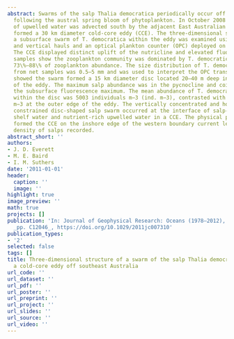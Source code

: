 ```yaml
---
abstract: Swarms of the salp Thalia democratica periodically occur off southeast Australia
  following the austral spring bloom of phytoplankton. In October 2008 a filament
  of upwelled water was advected south by the adjacent East Australian Current and
  formed a 30 km diameter cold-core eddy (CCE). The three-dimensional structure of
  a subsurface swarm of T. democratica within the eddy was examined using both oblique
  and vertical hauls and an optical plankton counter (OPC) deployed on a towed body.
  The CCE displayed distinct uplift of the nutricline and elevated fluorescence. Net
  samples show the zooplankton community was dominated by T. democratica, comprising
  73\%–88\% of zooplankton abundance. The size distribution of T. democratica measured
  from net samples was 0.5–5 mm and was used to interpret the OPC transects, which
  showed the swarm formed a 15 km diameter disc located 20–40 m deep in the center
  of the eddy. The maximum salp abundance was in the pycnocline and coincided with
  the subsurface fluorescence maximum. The mean abundance of T. democratica size particles
  within the disc was 5003 individuals m−3 (ind. m−3), contrasted with only 604 ind.
  m−3 at the outer edge of the eddy. The vertically concentrated and horizontally
  constrained disc-shaped salp swarm occurred at the interface of salp-bearing inner
  shelf water and nutrient-rich upwelled water in a CCE. The physical processes that
  formed the CCE on the inshore edge of the western boundary current led to the largest
  density of salps recorded.
abstract_short: ''
authors:
- J. D. Everett
- M. E. Baird
- I. M. Suthers
date: '2011-01-01'
header:
  caption: ''
  image: ''
highlight: true
image_preview: ''
math: true
projects: []
publication: 'In: Journal of Geophysical Research: Oceans (1978–2012), (116), C12,
  _pp. C12046_, https://doi.org/10.1029/2011jc007310'
publication_types:
- '2'
selected: false
tags: []
title: Three‐dimensional structure of a swarm of the salp Thalia democratica within
  a cold‐core eddy off southeast Australia
url_code: ''
url_dataset: ''
url_pdf: ''
url_poster: ''
url_preprint: ''
url_project: ''
url_slides: ''
url_source: ''
url_video: ''
---
```


